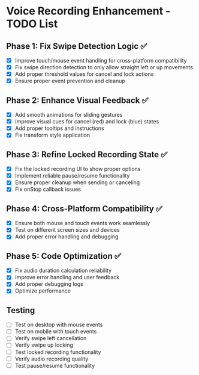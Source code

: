 # Voice Recording Enhancement - TODO List

## Phase 1: Fix Swipe Detection Logic ✅
- [x] Improve touch/mouse event handling for cross-platform compatibility
- [x] Fix swipe direction detection to only allow straight left or up movements
- [x] Add proper threshold values for cancel and lock actions
- [x] Ensure proper event prevention and cleanup

## Phase 2: Enhance Visual Feedback ✅
- [x] Add smooth animations for sliding gestures
- [x] Improve visual cues for cancel (red) and lock (blue) states
- [x] Add proper tooltips and instructions
- [x] Fix transform style application

## Phase 3: Refine Locked Recording State ✅
- [x] Fix the locked recording UI to show proper options
- [x] Implement reliable pause/resume functionality
- [x] Ensure proper cleanup when sending or canceling
- [x] Fix onStop callback issues

## Phase 4: Cross-Platform Compatibility ✅
- [x] Ensure both mouse and touch events work seamlessly
- [x] Test on different screen sizes and devices
- [x] Add proper error handling and debugging

## Phase 5: Code Optimization ✅
- [x] Fix audio duration calculation reliability
- [x] Improve error handling and user feedback
- [x] Add proper debugging logs
- [x] Optimize performance

## Testing
- [ ] Test on desktop with mouse events
- [ ] Test on mobile with touch events
- [ ] Verify swipe left cancellation
- [ ] Verify swipe up locking
- [ ] Test locked recording functionality
- [ ] Verify audio recording quality
- [ ] Test pause/resume functionality
